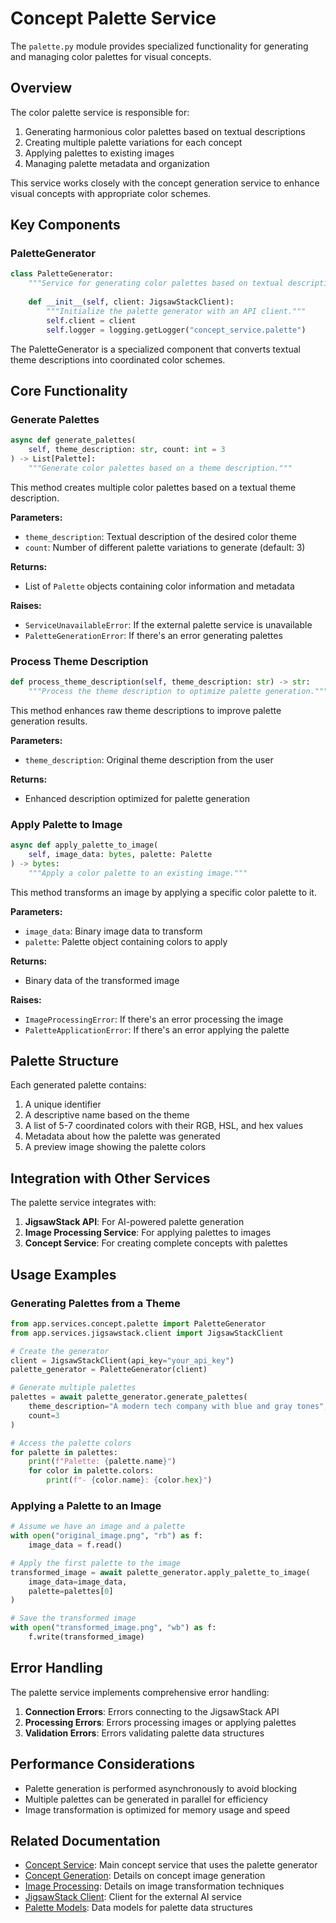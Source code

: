 # Concept Palette Service

The `palette.py` module provides specialized functionality for generating and managing color palettes for visual concepts.

## Overview

The color palette service is responsible for:

1. Generating harmonious color palettes based on textual descriptions
2. Creating multiple palette variations for each concept
3. Applying palettes to existing images
4. Managing palette metadata and organization

This service works closely with the concept generation service to enhance visual concepts with appropriate color schemes.

## Key Components

### PaletteGenerator

```python
class PaletteGenerator:
    """Service for generating color palettes based on textual descriptions."""
    
    def __init__(self, client: JigsawStackClient):
        """Initialize the palette generator with an API client."""
        self.client = client
        self.logger = logging.getLogger("concept_service.palette")
```

The PaletteGenerator is a specialized component that converts textual theme descriptions into coordinated color schemes.

## Core Functionality

### Generate Palettes

```python
async def generate_palettes(
    self, theme_description: str, count: int = 3
) -> List[Palette]:
    """Generate color palettes based on a theme description."""
```

This method creates multiple color palettes based on a textual theme description.

**Parameters:**
- `theme_description`: Textual description of the desired color theme
- `count`: Number of different palette variations to generate (default: 3)

**Returns:**
- List of `Palette` objects containing color information and metadata

**Raises:**
- `ServiceUnavailableError`: If the external palette service is unavailable
- `PaletteGenerationError`: If there's an error generating palettes

### Process Theme Description

```python
def process_theme_description(self, theme_description: str) -> str:
    """Process the theme description to optimize palette generation."""
```

This method enhances raw theme descriptions to improve palette generation results.

**Parameters:**
- `theme_description`: Original theme description from the user

**Returns:**
- Enhanced description optimized for palette generation

### Apply Palette to Image

```python
async def apply_palette_to_image(
    self, image_data: bytes, palette: Palette
) -> bytes:
    """Apply a color palette to an existing image."""
```

This method transforms an image by applying a specific color palette to it.

**Parameters:**
- `image_data`: Binary image data to transform
- `palette`: Palette object containing colors to apply

**Returns:**
- Binary data of the transformed image

**Raises:**
- `ImageProcessingError`: If there's an error processing the image
- `PaletteApplicationError`: If there's an error applying the palette

## Palette Structure

Each generated palette contains:

1. A unique identifier
2. A descriptive name based on the theme
3. A list of 5-7 coordinated colors with their RGB, HSL, and hex values
4. Metadata about how the palette was generated
5. A preview image showing the palette colors

## Integration with Other Services

The palette service integrates with:

1. **JigsawStack API**: For AI-powered palette generation
2. **Image Processing Service**: For applying palettes to images
3. **Concept Service**: For creating complete concepts with palettes

## Usage Examples

### Generating Palettes from a Theme

```python
from app.services.concept.palette import PaletteGenerator
from app.services.jigsawstack.client import JigsawStackClient

# Create the generator
client = JigsawStackClient(api_key="your_api_key")
palette_generator = PaletteGenerator(client)

# Generate multiple palettes
palettes = await palette_generator.generate_palettes(
    theme_description="A modern tech company with blue and gray tones",
    count=3
)

# Access the palette colors
for palette in palettes:
    print(f"Palette: {palette.name}")
    for color in palette.colors:
        print(f"- {color.name}: {color.hex}")
```

### Applying a Palette to an Image

```python
# Assume we have an image and a palette
with open("original_image.png", "rb") as f:
    image_data = f.read()

# Apply the first palette to the image
transformed_image = await palette_generator.apply_palette_to_image(
    image_data=image_data,
    palette=palettes[0]
)

# Save the transformed image
with open("transformed_image.png", "wb") as f:
    f.write(transformed_image)
```

## Error Handling

The palette service implements comprehensive error handling:

1. **Connection Errors**: Errors connecting to the JigsawStack API
2. **Processing Errors**: Errors processing images or applying palettes
3. **Validation Errors**: Errors validating palette data structures

## Performance Considerations

- Palette generation is performed asynchronously to avoid blocking
- Multiple palettes can be generated in parallel for efficiency
- Image transformation is optimized for memory usage and speed

## Related Documentation

- [Concept Service](service.md): Main concept service that uses the palette generator
- [Concept Generation](generation.md): Details on concept image generation
- [Image Processing](../image/processing.md): Details on image transformation techniques
- [JigsawStack Client](../jigsawstack/client.md): Client for the external AI service
- [Palette Models](../../models/concept/domain.md): Data models for palette data structures 